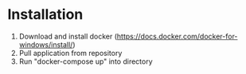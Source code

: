# Installation

1. Download and install docker (https://docs.docker.com/docker-for-windows/install/)
2. Pull application from repository
3. Run "docker-compose up" into directory

